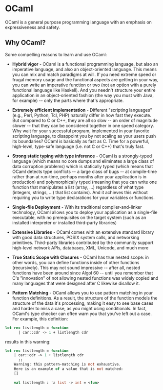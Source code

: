 # OCaml

OCaml is a general purpose programming language with an emphasis on expressiveness and safety.

## Why OCaml?

Some compelling reasons to learn and use OCaml:

* **Hybrid vigor** - OCaml is a functional programming language, but also an imperative language, and also an object-oriented language. This means you can mix and match paradigms at will. If you need extreme speed or frugal memory usage and the functional aspects are getting in your way, you can write an imperative function or two (not an option with a purely functional language like Haskell). And you needn't structure your entire application in an object-oriented fashion (the way you must with Java, for example) -- only the parts where that's appropriate.

* **Extremely efficient implementation** - Different "scripting languages" (e.g., Perl, Python, Tcl, PHP) naturally differ in how fast they execute. But compared to C or C++, they are all so slow -- an order of magnitude slower -- that they can be considered together in one speed category. Why wait for your successful program, implemented in your favorite scripting language, to disappoint you by not scaling as your users push its boundaries? OCaml is basically as fast as C. Time for a powerful, high-level, type-safe language (i.e. not C or C++) that's truly fast.

* **Strong static typing with type inference** - OCaml is a strongly-typed language (which means no core dumps and eliminates a large class of data corruption problems) which is statically typed (which means that OCaml detects type conflicts -- a large class of bugs -- at compile-time rather than at run-time, perhaps months after your application is in production) and polymorphically typed (meaning that you can write one function that manipulates a list (array, ...) regardless of what type (integers, strings, ...) that list contains). And it achieves this without requiring you to write type declarations for your variables or functions.

* **Single-file Deployment** - With its traditional compiler-and-linker technology, OCaml allows you to deploy your application as a single-file executable, with no prerequisites on the target system (such as an installed interpreter or installed third-party libraries)

* **Extensive Libraries** - OCaml comes with an extensive standard library with good data structures, POSIX system calls, and networking primitives. Third-party libraries contributed by the community support high-level network APIs, databases, XML, Unicode, and much more

* **True Static Scope with Closures** - OCaml has true nested scope: in other words, you can define functions inside of other functions (recursively). This may not sound impressive -- after all, nested functions have been around since Algol 60 -- until you remember that C's "innovation" of not allowing nested functions was widely copied and many languages that were designed after C likewise disallow it.

* **Pattern Matching** - OCaml allows you to use pattern matching in your function definitions. As a result, the structure of the function models the structure of the data it's processing, making it easy to see base cases and harder to miss a case, as you might using conditionals. In fact, OCaml's type checker can often warn you that you've left out a case. For example, this definition:

```OCaml
let rec listlength = function
      | car::cdr -> 1 + listlength cdr
```

results in this warning:

```OCaml
let rec listlength = function
    | car::cdr -> 1 + listlength cdr
      ;;
    Warning: this pattern-matching is not exhaustive.
    Here is an example of a value that is not matched:
    []
    
    val listlength : 'a list -> int = <fun>
```


